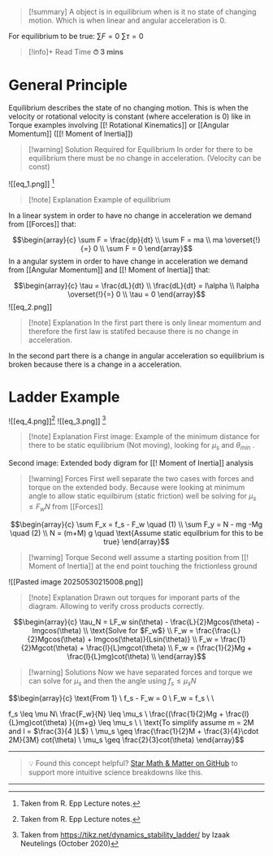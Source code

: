 
>[!summary]
A object is in equilibrium when is it no state of changing motion. Which is when linear and angular acceleration is 0.
>
For equilibrium to be true:
$\sum F = 0$
$\sum \tau = 0$ 

>[!info]+ Read Time
**⏱ 3 mins**
# General Principle
Equilibrium describes the state of no changing motion. This is when the velocity or rotational velocity is constant (where acceleration is 0) like in Torque examples involving [[! Rotational Kinematics]] or [[Angular Momentum]] ([[! Moment of Inertia]])

>[!warning] Solution Required for Equilibrium 
In order for there to be equilibrium there must be no change in acceleration. (Velocity can be const)

![[eq_1.png]]
[^1]
>[!note] Explanation
Example of equilibrium 

In a linear system in order to have no change in acceleration we demand from [[Forces]] that:

$$\begin{array}{c} 
\sum F = \frac{dp}{dt} \\
\sum F = ma \\ 
ma \overset{!}{=} 0 \\ 
\sum F = 0
\end{array}$$
In a angular system in order to have change in acceleration we demand from [[Angular Momentum]] and [[! Moment of Inertia]] that:

$$\begin{array}{c}
\tau = \frac{dL}{dt} \\ 
\frac{dL}{dt} = I\alpha \\ 
I\alpha \overset{!}{=} 0 \\ 
\tau = 0 
\end{array}$$
![[eq_2.png]]
>[!note] Explanation
In the first part there is only linear momentum and therefore the first law is statifed because there is no change in acceleration.
>
In the second part there is a change in angular acceleration so equilibrium is broken because there is a change in a acceleration. 


# Ladder Example 
![[eq_4.png]][^1]
![[eq_3.png]]
[^2]
>[!note] Explanation
First image:
Example of the minimum distance for there to be static equilibrium (Not moving), looking for $\mu_s$ and $\theta_{min}$ .
>
Second image:
Extended body digram for [[! Moment of Inertia]] analysis 


>[!warning] Forces
First well separate the two cases with forces and torque on the extended body. Because were looking at minimum angle to allow static equilbirum (static friction) well be solving for $\mu_s \leq F_wN$ from [[Forces]]     

$$\begin{array}{c}
\sum F_x = f_s - F_w \quad (1) \\
\sum F_y = N - mg -Mg \quad (2) \\ 
N = (m+M) g \quad \text{Assume static equilbrium for this to be true}
\end{array}$$

>[!warning] Torque
Second well assume a starting position from [[! Moment of Inertia]] at the end point touching the frictionless ground

![[Pasted image 20250530215008.png]]
>[!note] Explanation
Drawn out torques for imporant parts of the diagram. Allowing to verify cross products correctly.

$$\begin{array}{c}
\tau_N = LF_w sin(\theta) - \frac{L}{2}Mgcos(\theta) - lmgcos(\theta) \\ 
\text{Solve for $F_w$}  \\ 
F_w = \frac{\frac{L}{2}Mgcos(\theta) + lmgcos(\theta)}{Lsin(\theta)} \\ 
F_w = \frac{1}{2}Mgcot(\theta) + \frac{l}{L}mgcot(\theta) \\ 
F_w = (\frac{1}{2}Mg + \frac{l}{L}mg)cot(\theta) \\ 
\end{array}$$
>[!warning] Solutions 
Now we have separated forces and torque we can solve for $\mu_s$ and then the angle using $f_s \leq \mu_s N$ 

$$\begin{array}{c}
\text{From 1} \\ 
f_s - F_w = 0 \\ 
F_w = f_s \\ 
\\

f_s \leq \mu N\\
\frac{F_w}{N} \leq \mu_s \\ 
\frac{(\frac{1}{2}Mg + \frac{l}{L}mg)cot(\theta) }{(m+g} \leq \mu_s \\ \\
\text{To simplify assume m = 2M and l = $\frac{3}{4 }L$} \\ 
\mu_s \geq \frac{\frac{1}{2}M + \frac{3}{4}\cdot 2M}{3M} cot(\theta) \\
\mu_s \geq \frac{2}{3}cot(\theta)
\end{array}$$

[^1]: Taken from R. Epp Lecture notes.

[^2]: Taken from https://tikz.net/dynamics_stability_ladder/ by Izaak Neutelings (October 2020)

---

> 💡 Found this concept helpful? [Star Math & Matter on GitHub](https://github.com/rajeevphysics/Obsidan-MathMatter) to support more intuitive science breakdowns like this.

---
